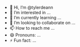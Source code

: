 - 👋 Hi, I’m @tylerdeann
- 👀 I’m interested in ...
- 🌱 I’m currently learning ...
- 💞️ I’m looking to collaborate on ...
- 📫 How to reach me ...
- 😄 Pronouns: ...
- ⚡ Fun fact: ...

<!---
tylerdeann/tylerdeann is a ✨ special ✨ repository because its `README.md` (this file) appears on your GitHub profile.
You can click the Preview link to take a look at your changes.
--->
